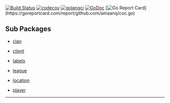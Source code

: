 [![Build Status](https://travis-ci.org/..svg?branch=master)](https://travis-ci.org/github.com/amaanq/coc.go)
[![codecov](https://codecov.io/gh/./branch/master/graph/badge.svg)](https://codecov.io/gh/github.com/amaanq/coc.go)
[![golangci](https://golangci.com/badges/..svg)](https://golangci.com/r/github.com/amaanq/coc.go)
[![GoDoc](https://img.shields.io/badge/pkg.go.dev-doc-blue)](http://pkg.go.dev/github.com/amaanq/coc.go)
[![Go Report Card](https://goreportcard.com/badge/.)](https://goreportcard.com/report/github.com/amaanq/coc.go)

## Sub Packages

* [clan](./clan)

* [client](./client)

* [labels](./labels)

* [league](./league)

* [location](./location)

* [player](./player)

---